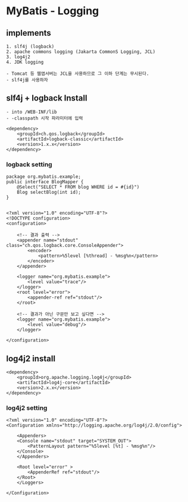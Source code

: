 # MyBatis - Logging

## implements

    1. slf4j (logback)
    2. apache commons logging (Jakarta CommonS Logging, JCL)
    3. log4j2
    4. JDK logging

    - Tomcat 등 웹앱서버는 JCL을 사용하므로 그 이하 단계는 무시된다.
    - slf4j를 사용하자

## slf4j + logback Install

    - into /WEB-INF/lib
    - -classpath 시작 파라미터에 입력

    <dependency>
        <groupId>ch.qos.logback</groupId>
        <artifactId>logback-classic</artifactId>
        <version>1.x.x</version>
    </dependency>

### logback setting

    package org.mybatis.example;
    public interface BlogMapper {
        @Select("SELECT * FROM blog WHERE id = #{id}")
        Blog selectBlog(int id);
    }


    <?xml version="1.0" encoding="UTF-8"?>
    <!DOCTYPE configuration>
    <configuration>

        <!-- 결과 출력 -->
        <appender name="stdout" class="ch.qos.logback.core.ConsoleAppender">
            <encoder>
                <pattern>%5level [%thread] - %msg%n</pattern>
            </encoder>
        </appender>

        <logger name="org.mybatis.example">
            <level value="trace"/>
        </logger>
        <root level="error">
            <appender-ref ref="stdout"/>
        </root>

        <!-- 결과가 아닌 구문만 보고 싶다면 -->
        <logger name="org.mybatis.example">
            <level value="debug"/>
        </logger>

    </configuration>

## log4j2 install

    <dependency>
        <groupId>org.apache.logging.log4j</groupId>
        <artifactId>log4j-core</artifactId>
        <version>2.x.x</version>
    </dependency>

### log4j2 setting

    <?xml version="1.0" encoding="UTF-8"?>
    <Configuration xmlns="http://logging.apache.org/log4j/2.0/config">

        <Appenders>
        <Console name="stdout" target="SYSTEM_OUT">
            <PatternLayout pattern="%5level [%t] - %msg%n"/>
        </Console>
        </Appenders>

        <Root level="error" >
            <AppenderRef ref="stdout"/>
        </Root>
        </Loggers>

    </Configuration>